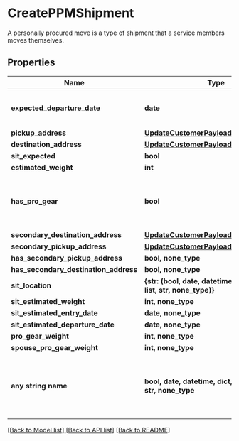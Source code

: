 # CreatePPMShipment

A personally procured move is a type of shipment that a service members moves themselves.

## Properties
Name | Type | Description | Notes
------------ | ------------- | ------------- | -------------
**expected_departure_date** | **date** | Date the customer expects to move.  | 
**pickup_address** | [**UpdateCustomerPayloadCurrentAddress**](UpdateCustomerPayloadCurrentAddress.md) |  | 
**destination_address** | [**UpdateCustomerPayloadCurrentAddress**](UpdateCustomerPayloadCurrentAddress.md) |  | 
**sit_expected** | **bool** |  | 
**estimated_weight** | **int** |  | 
**has_pro_gear** | **bool** | Indicates whether PPM shipment has pro gear.  | 
**secondary_destination_address** | [**UpdateCustomerPayloadCurrentAddress**](UpdateCustomerPayloadCurrentAddress.md) |  | [optional] 
**secondary_pickup_address** | [**UpdateCustomerPayloadCurrentAddress**](UpdateCustomerPayloadCurrentAddress.md) |  | [optional] 
**has_secondary_pickup_address** | **bool, none_type** |  | [optional] 
**has_secondary_destination_address** | **bool, none_type** |  | [optional] 
**sit_location** | **{str: (bool, date, datetime, dict, float, int, list, str, none_type)}** |  | [optional] 
**sit_estimated_weight** | **int, none_type** |  | [optional] 
**sit_estimated_entry_date** | **date, none_type** |  | [optional] 
**sit_estimated_departure_date** | **date, none_type** |  | [optional] 
**pro_gear_weight** | **int, none_type** |  | [optional] 
**spouse_pro_gear_weight** | **int, none_type** |  | [optional] 
**any string name** | **bool, date, datetime, dict, float, int, list, str, none_type** | any string name can be used but the value must be the correct type | [optional]

[[Back to Model list]](../README.md#documentation-for-models) [[Back to API list]](../README.md#documentation-for-api-endpoints) [[Back to README]](../README.md)


